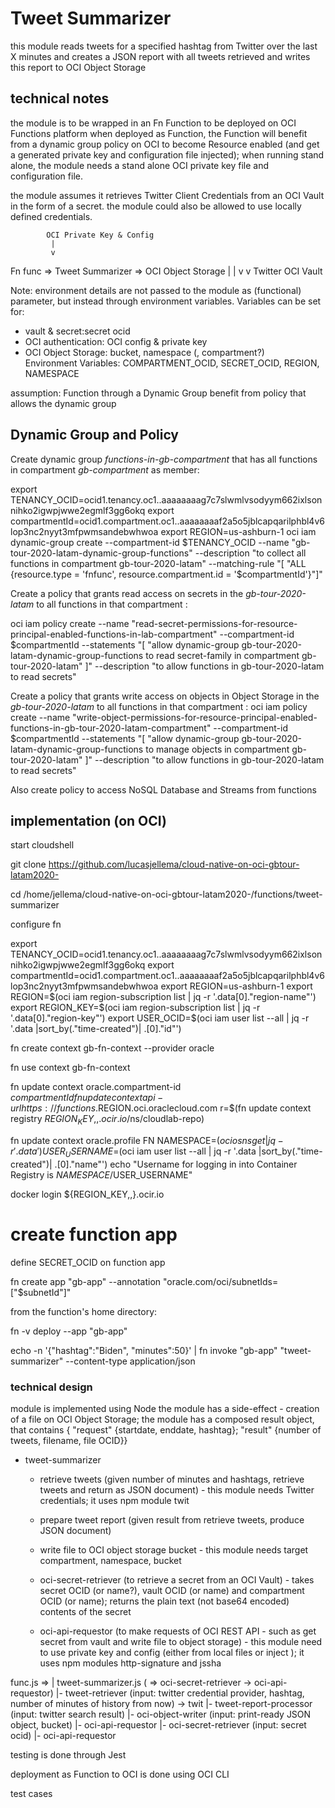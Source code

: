 # Tweet Summarizer

this module reads tweets for a specified hashtag from Twitter over the last X minutes
and creates a JSON report with all tweets retrieved
and writes this report to OCI Object Storage


## technical notes
the module is to be wrapped in an Fn Function to be deployed on OCI Functions platform
when deployed as Function, the Function will benefit from a dynamic group policy on OCI to become Resource enabled (and get a generated private key and configuration file injected); when running stand alone, the module needs a stand alone OCI private key file and configuration file.

the module assumes it retrieves Twitter Client Credentials from an OCI Vault in the form of a secret. the module could also be allowed to use locally defined credentials.

            OCI Private Key & Config
             |  
             v
Fn func =>  Tweet Summarizer  =>  OCI Object Storage
             |           |
             v           v
             Twitter     OCI Vault

Note: environment details are not passed to the module as (functional) parameter, but instead through environment variables. Variables can be set for:
- vault & secret:secret ocid
- OCI authentication: OCI config & private key
- OCI Object Storage: bucket, namespace (, compartment?)      
 Environment Variables: COMPARTMENT_OCID, SECRET_OCID, REGION, NAMESPACE  

assumption:
Function through a Dynamic Group benefit from policy that allows the dynamic group 

## Dynamic Group and Policy 
Create dynamic group *functions-in-gb-compartment* that has all functions in compartment *gb-compartment* as member:

export TENANCY_OCID=ocid1.tenancy.oc1..aaaaaaaag7c7slwmlvsodyym662ixlsonnihko2igwpjwwe2egmlf3gg6okq
export compartmentId=ocid1.compartment.oc1..aaaaaaaaf2a5o5jblcapqarilphbl4v6lop3nc2nyyt3mfpwmsandebwhwoa
export REGION=us-ashburn-1
oci iam dynamic-group create --compartment-id $TENANCY_OCID --name "gb-tour-2020-latam-dynamic-group-functions" --description "to collect all functions in compartment gb-tour-2020-latam"  --matching-rule "[ \"ALL {resource.type = 'fnfunc', resource.compartment.id = '$compartmentId'}\"]" 

Create a policy that grants read access on secrets in the *gb-tour-2020-latam* to all functions in that compartment :

oci iam policy create  --name "read-secret-permissions-for-resource-principal-enabled-functions-in-lab-compartment" --compartment-id $compartmentId  --statements "[ \"allow dynamic-group gb-tour-2020-latam-dynamic-group-functions to read secret-family in compartment gb-tour-2020-latam\" ]" --description "to allow functions in gb-tour-2020-latam to read secrets"


Create a policy that grants write access on objects in Object Storage in the *gb-tour-2020-latam* to all functions in that compartment :
oci iam policy create  --name "write-object-permissions-for-resource-principal-enabled-functions-in-gb-tour-2020-latam-compartment" --compartment-id $compartmentId  --statements "[ \"allow dynamic-group gb-tour-2020-latam-dynamic-group-functions to manage objects in compartment gb-tour-2020-latam\" ]" --description "to allow functions in gb-tour-2020-latam to read secrets"


Also create policy to access NoSQL Database and Streams from functions

## implementation (on OCI)

start cloudshell

git clone https://github.com/lucasjellema/cloud-native-on-oci-gbtour-latam2020-

cd /home/jellema/cloud-native-on-oci-gbtour-latam2020-/functions/tweet-summarizer

configure fn

export TENANCY_OCID=ocid1.tenancy.oc1..aaaaaaaag7c7slwmlvsodyym662ixlsonnihko2igwpjwwe2egmlf3gg6okq
export compartmentId=ocid1.compartment.oc1..aaaaaaaaf2a5o5jblcapqarilphbl4v6lop3nc2nyyt3mfpwmsandebwhwoa
export REGION=us-ashburn-1
export REGION=$(oci iam region-subscription list | jq -r '.data[0]."region-name"')
export REGION_KEY=$(oci iam region-subscription list | jq -r '.data[0]."region-key"')
export USER_OCID=$(oci iam user list --all | jq -r  '.data |sort_by(."time-created")| .[0]."id"')

fn create context gb-fn-context --provider oracle

fn use context gb-fn-context

fn update context oracle.compartment-id $compartmentId
fn update context api-url https://functions.$REGION.oci.oraclecloud.com
r=$(fn update context registry ${REGION_KEY,,}.ocir.io/$ns/cloudlab-repo)

fn update context oracle.profile FN
NAMESPACE=$(oci os ns get| jq -r  '.data')
USER_USERNAME=$(oci iam user list --all | jq -r  '.data |sort_by(."time-created")| .[0]."name"')
echo "Username for logging in into Container Registry is $NAMESPACE/$USER_USERNAME"

docker login ${REGION_KEY,,}.ocir.io


# create function  app
define SECRET_OCID on function app

fn create app "gb-app" --annotation "oracle.com/oci/subnetIds=[\"$subnetId\"]"

from the function's home directory:

fn -v deploy --app "gb-app"

echo -n '{"hashtag":"Biden", "minutes":50}' | fn invoke "gb-app" "tweet-summarizer" --content-type application/json

### technical design

module is implemented using Node
the module has a side-effect - creation of a file on OCI Object Storage; the module has a composed result object, that contains { "request" {startdate, enddate, hashtag}; "result" {number of tweets, filename, file OCID}}

* tweet-summarizer
  * retrieve tweets (given number of minutes and hashtags, retrieve tweets and return as JSON document) - this module needs Twitter credentials; it uses npm module twit
  * prepare tweet report (given result from retrieve tweets, produce JSON document)
  * write file to OCI object storage bucket - this module needs target compartment, namespace, bucket

  * oci-secret-retriever (to retrieve a secret from an OCI Vault) - takes secret OCID (or name?), vault OCID (or name) and compartment OCID (or name); returns the plain text (not base64 encoded) contents of the secret
  * oci-api-requestor (to make requests of OCI REST API - such as get secret from vault and write file to object storage) - this module need to use private key and config (either from local files or inject ); it uses npm modules http-signature and jssha

func.js => 
|
tweet-summarizer.js ( => oci-secret-retriever -> oci-api-requestor)
|- tweet-retriever (input: twitter credential provider, hashtag, number of minutes of history from now)  -> twit
|- tweet-report-processor (input: twitter search result)
|- oci-object-writer (input: print-ready JSON object, bucket)
   |- oci-api-requestor
|- oci-secret-retriever (input: secret ocid)
   |- oci-api-requestor   

testing is done through Jest

deployment as Function to OCI is done using OCI CLI

test cases